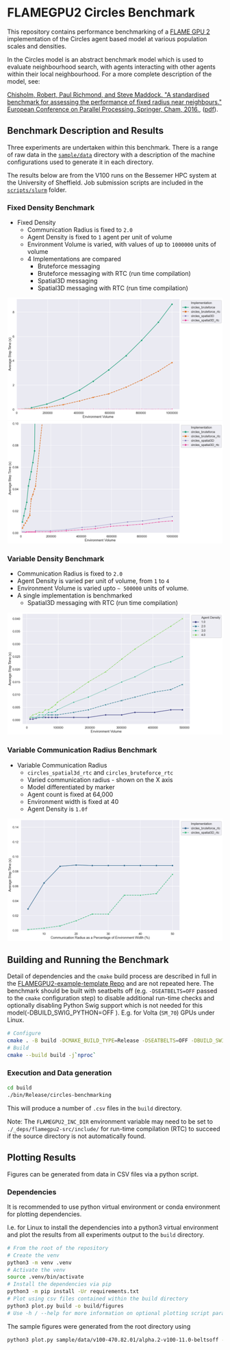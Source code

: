 # FLAMEGPU2 Circles Benchmark

This repository contains performance benchmarking of a [FLAME GPU 2](https://github.com/FLAMEGPU/FLAMEGPU2) implementation of the Circles agent based model at various population scales and densities.

In the Circles model is an abstract benchmark model which is used to evaluate neighbourhood search, with agents interacting with other agents within their local neighbourhood.
For a more complete description of the model, see:

[Chisholm, Robert, Paul Richmond, and Steve Maddock. "A standardised benchmark for assessing the performance of fixed radius near neighbours." European Conference on Parallel Processing. Springer, Cham, 2016.](https://doi.org/10.1007/978-3-319-58943-5_25), ([pdf](https://eprints.whiterose.ac.uk/104079/1/paper.pdf)).

## Benchmark Description and Results

Three experiments are undertaken within this benchmark. There is a range of raw data in the [`sample/data`](sample/data) directory with a description of the machine configurations used to generate it in each directory.

The results below are from the V100 runs on the Bessemer HPC system at the University of Sheffield. Job submission scripts are included in the [`scripts/slurm`]() folder.

### Fixed Density Benchmark

+ Fixed Density
    + Communication Radius is fixed to `2.0`
    + Agent Density is fixed to `1` agent per unit of volume 
    + Environment Volume is varied, with values of up to `1000000` units of volume
    + 4 Implementations are compared
        + Bruteforce messaging 
        + Bruteforce messaging with RTC (run time compilation)
        + Spatial3D messaging 
        + Spatial3D messaging with RTC (run time compilation) 

[![Fixed Density Benchmark](sample/figures/v100-470.82.01/alpha.2-v100-11.0-beltsoff/fixed-density--volume--step-s--model--all.png)](sample/figures/v100-470.82.01/alpha.2-v100-11.0-beltsoff/fixed-density--volume--step-s--model--all.png)
[![Fixed Density Benchmark Zoomed](sample/figures/v100-470.82.01/alpha.2-v100-11.0-beltsoff/fixed-density--volume--step-s--model--zoomed.png)](sample/figures/v100-470.82.01/alpha.2-v100-11.0-beltsoff/fixed-density--volume--step-s--model--zoomed.png)

### Variable Density Benchmark


+ Communication Radius is fixed to `2.0`
+ Agent Density is varied per unit of volume, from `1` to `4`
+ Environment Volume is varied upto `~ 500000` units of volume.
+ A single implementation is benchmarked
    + Spatial3D messaging with RTC (run time compilation)
		
[![variable-density volume](sample/figures/v100-470.82.01/alpha.2-v100-11.0-beltsoff/variable-density--volume--step-s--density--3drtc.png)](sample/figures/v100-470.82.01/alpha.2-v100-11.0-beltsoff/variable-density--volume--step-s--density--3drtc.png)

### Variable Communication Radius Benchmark

+ Variable Communication Radius
    + `circles_spatial3d_rtc` and `circles_bruteforce_rtc`
    + Varied communication radius - shown on the X axis
    + Model differentiated by marker
    + Agent count is fixed at 64,000
    + Environment width is fixed at 40
    + Agent Density is `1.0f`


[![Variable Communication Radius Benchmark](sample/figures/v100-470.82.01/alpha.2-v100-11.0-beltsoff/comm-radius--lineplot-spatial3D-bruteforce-rtc-only.png)](sample/figures/v100-470.82.01/alpha.2-v100-11.0-beltsoff/comm-radius--lineplot-spatial3D-bruteforce-rtc-only.png)

## Building and Running the Benchmark

Detail of dependencies and the `cmake` build process are described in full in the [FLAMEGPU2-example-template Repo](https://github.com/FLAMEGPU/FLAMEGPU2-example-template) and are not repeated here. The benchmark should be built with seatbelts off (e.g. `-DSEATBELTS=OFF` passed to the `cmake` configuration step) to disable additional run-time checks and optionally disabling Python Swig support which is not needed for this model(-DBUILD_SWIG_PYTHON=OFF ). E.g. for Volta (`SM_70`) GPUs under Linux.

```bash
# Configure 
cmake . -B build -DCMAKE_BUILD_TYPE=Release -DSEATBELTS=OFF -DBUILD_SWIG_PYTHON=OFF -DCUDA_ARCH=70
# Build
cmake --build build -j`nproc` 
```

### Execution and Data generation

```bash
cd build
./bin/Release/circles-benchmarking 
```
This will produce a number of `.csv` files in the `build` directory.

Note: The `FLAMEGPU2_INC_DIR` environment variable may need to be set to `./_deps/flamegpu2-src/include/` for run-time compilation (RTC) to succeed if the source directory is not automatically found.


## Plotting Results

Figures can be generated from data in CSV files via a python script.

### Dependencies

It is recommended to use python virtual environment or conda environment for plotting dependencies.

I.e. for Linux to install the dependencies into a python3 virtual environment and plot the results from all experiments output to the `build` directory.

```bash
# From the root of the repository
# Create the venv
python3 -m venv .venv
# Activate the venv
source .venv/bin/activate
# Install the dependencies via pip
python3 -m pip install -Ur requirements.txt
# Plot using csv files contained within the build directory
python3 plot.py build -o build/figures
# Use -h / --help for more information on optional plotting script parameters.
```

The sample figures were generated from the root directory using

```bash
python3 plot.py sample/data/v100-470.82.01/alpha.2-v100-11.0-beltsoff -o sample/figures/v100-470.82.01/alpha.2-v100-11.0-beltsoff
```
